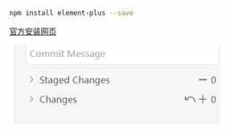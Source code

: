 
```sh
npm install element-plus --save
```

[官方安装网页](https://element-plus.org/zh-CN/guide/installation.html#%E4%BD%BF%E7%94%A8%E5%8C%85%E7%AE%A1%E7%90%86%E5%99%A8)

![](../images/Pasted%20image%2020240203124653.png)